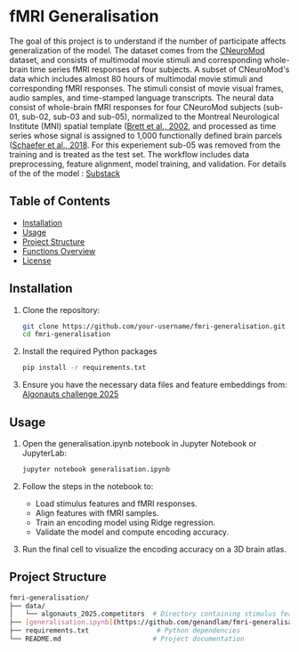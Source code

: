 
# fMRI Generalisation
The goal of this project is to understand if the number of participate affects generalization of the model. The dataset comes from the [CNeuroMod](https://www.cneuromod.ca/) dataset, and consists of multimodal movie stimuli and corresponding whole-brain time series fMRI responses of four subjects. A subset of CNeuroMod's data which includes almost 80 hours of multimodal movie stimuli and corresponding fMRI responses. The stimuli consist of movie visual frames, audio samples, and time-stamped language transcripts. The neural data consist of whole-brain fMRI responses for four CNeuroMod subjects (sub-01, sub-02, sub-03 and sub-05), normalized to the Montreal Neurological Institute (MNI) spatial template ([Brett et al., 2002](https://doi.org/10.1038/nrn756), and processed as time series whose signal is assigned to 1,000 functionally defined brain parcels ([Schaefer et al., 2018](https://doi.org/10.1093/cercor/bhx179).
For this experiement sub-05 was removed from the training and is treated as the test set. 
The workflow includes data preprocessing, feature alignment, model training, and validation.
For details of the of the model : [Substack]([https://genandlam.substack.com/publish/post/163389888?back=%2Fpublish%2Fhome](https://genandlam.substack.com/p/the-central-limit-theorem-and-neuroimaging))

## Table of Contents

- [Installation](#installation)
- [Usage](#usage)
- [Project Structure](#project-structure)
- [Functions Overview](#functions-overview)
- [License](#license)

## Installation

1. Clone the repository:
   ```bash
   git clone https://github.com/your-username/fmri-generalisation.git
   cd fmri-generalisation

2. Install the required Python packages
   ```bash
   pip install -r requirements.txt

3. Ensure you have the necessary data files and feature embeddings from:
[Algonauts challenge 2025](https://algonautsproject.com/)


## Usage
1. Open the generalisation.ipynb notebook in 
Jupyter Notebook or JupyterLab:
   ```bash
   jupyter notebook generalisation.ipynb

2. Follow the steps in the notebook to:

    - Load stimulus features and fMRI responses.
    - Align features with fMRI samples.
    - Train an encoding model using Ridge regression.
    - Validate the model and compute encoding accuracy.

3. Run the final cell to visualize the encoding accuracy on a 3D brain atlas.

## Project Structure 
 ```bash
fmri-generalisation/
├── data/
│   └── algonauts_2025.competitors  # Directory containing stimulus features and fMRI data
├── [generalisation.ipynb](https://github.com/genandlam/fmri-generalisation/blob/main/generalisation.ipynb)           # Main notebook for the project
├── requirements.txt                 # Python dependencies
└── README.md                       # Project documentation
